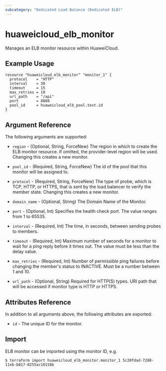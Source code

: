 ```yaml
---
subcategory: "Dedicated Load Balance (Dedicated ELB)"
---
```


# huaweicloud_elb_monitor

Manages an ELB monitor resource within HuaweiCloud.

## Example Usage

```hcl
resource "huaweicloud_elb_monitor" "monitor_1" {
  protocol    = "HTTP"
  interval    = 30
  timeout     = 15
  max_retries = 10
  url_path    = "/api"
  port        = 8888
  pool_id     = huaweicloud_elb_pool.test.id
}
```

## Argument Reference

The following arguments are supported:

* `region` - (Optional, String, ForceNew) The region in which to create the ELB monitor resource. If omitted, the
  provider-level region will be used. Changing this creates a new monitor.

* `pool_id` - (Required, String, ForceNew) The id of the pool that this monitor will be assigned to.

* `protocol` - (Required, String, ForceNew) The type of probe, which is TCP, HTTP, or HTTPS, that is sent by the load
  balancer to verify the member state. Changing this creates a new monitor.

* `domain_name` - (Optional, String) The Domain Name of the Monitor.

* `port` - (Optional, Int) Specifies the health check port. The value ranges from 1 to 65535.

* `interval` - (Required, Int) The time, in seconds, between sending probes to members.

* `timeout` - (Required, Int) Maximum number of seconds for a monitor to wait for a ping reply before it times out. The
  value must be less than the delay value.

* `max_retries` - (Required, Int) Number of permissible ping failures before changing the member's status to INACTIVE.
  Must be a number between 1 and 10.

* `url_path` - (Optional, String) Required for HTTP(S) types. URI path that will be accessed if monitor type is HTTP or
  HTTPS.

## Attributes Reference

In addition to all arguments above, the following attributes are exported:

* `id` - The unique ID for the monitor.

## Import

ELB monitor can be imported using the monitor ID, e.g.

```
$ terraform import huaweicloud_elb_monitor.monitor_1 5c20fdad-7288-11eb-b817-0255ac10158b
```
